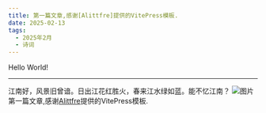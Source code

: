 ```yaml
---
title: 第一篇文章,感谢[Alittfre]提供的VitePress模板.
date: 2025-02-13
tags:
  - 2025年2月
  - 诗词
---
```


Hello World!

---
江南好，风景旧曾谙。日出江花红胜火，春来江水绿如蓝。能不忆江南？
![图片](https://w.wallhaven.cc/full/m3/wallhaven-m3xdg1.jpg)
第一篇文章,感谢[Alittfre](https://github.com/Alittfre/vitepress-theme-bluearchive)提供的VitePress模板.
